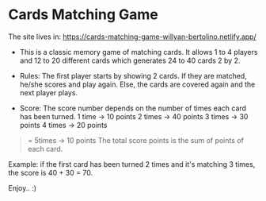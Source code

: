 # Cards Matching Game

The site lives in: https://cards-matching-game-willyan-bertolino.netlify.app/

* This is a classic memory game of matching cards. It allows 1 to 4 players and 12 to 20 different cards which generates 24 to 40 cards 2 by 2.
- Rules:
The first player starts by showing 2 cards. If they are matched, he/she scores and play again. Else, the cards are covered again and the next player plays.

* Score:
The score number depends on the number of times each card has been turned.
1 time -> 10 points
2 times -> 40 points
3 times -> 30 points
4 times -> 20 points
>= 5times -> 10 points
The total score points is the sum of points of each card.

Example: if the first card has been turned 2 times and it's matching 3 times, the score is 40 + 30 = 70.

Enjoy.. :)
